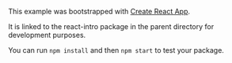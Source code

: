 This example was bootstrapped with [Create React App](https://github.com/facebook/create-react-app).

It is linked to the react-intro package in the parent directory for development purposes.

You can run `npm install` and then `npm start` to test your package.
